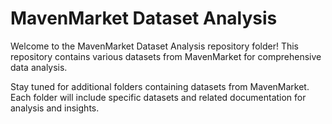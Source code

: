 # MavenMarket Dataset Analysis

Welcome to the MavenMarket Dataset Analysis repository folder! This repository contains various datasets from MavenMarket for comprehensive data analysis.

Stay tuned for additional folders containing datasets from MavenMarket. Each folder will include specific datasets and related documentation for analysis and insights.
